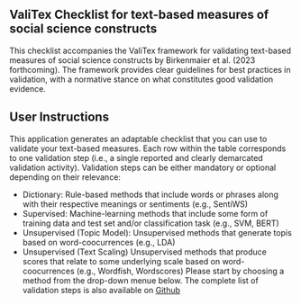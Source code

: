 ## ValiTex Checklist for text-based measures of social science constructs
This checklist accompanies the ValiTex framework for validating text-based measures of social science constructs by Birkenmaier et al. (2023 forthcoming). The framework provides clear guidelines for best practices in validation, with a normative stance on what constitutes good validation evidence.

## User Instructions
This application generates an adaptable checklist that you can use to validate your text-based measures. Each row within the table corresponds to one validation step (i.e., a single reported and clearly demarcated validation activity). Validation steps can be either mandatory or optional depending on their relevance:

- Dictionary: Rule-based methods that include words or phrases along with their respective meanings or sentiments (e.g., SentiWS)
- Supervised: Machine-learning methods that include some form of training data and test set and/or classification task (e.g., SVM, BERT)
- Unsupervised (Topic Model): Unsupervised methods that generate topis based on word-coocurrences (e.g., LDA)
- Unsupervised (Text Scaling) Unsupervised methods that produce scores that relate to some underlying scale based on word-coocurrences (e.g., Wordfish, Wordscores)
Please start by choosing a method from the drop-down menue below. The complete list of validation steps is also available on [Github](https://github.com/lukasbirki/ValiTex-Checklist/tree/main/data)

